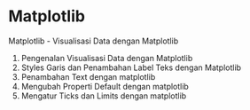 # Matplotlib
Matplotlib - Visualisasi Data dengan Matplotlib

1. Pengenalan Visualisasi Data dengan Matplotlib
2. Styles Garis dan Penambahan Label Teks dengan Matplotlib
3. Penambahan Text dengan matplotlib
4. Mengubah Properti Default dengan matplotlib
5. Mengatur Ticks dan Limits dengan matplotlib
